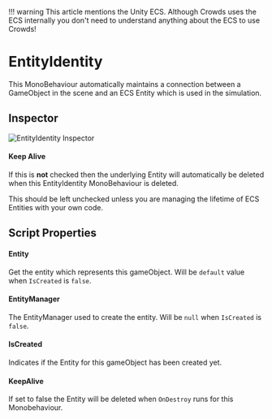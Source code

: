 !!! warning
    This article mentions the Unity ECS. Although Crowds uses the ECS internally you don't need to understand anything about the ECS to use Crowds!

# EntityIdentity

This MonoBehaviour automatically maintains a connection between a GameObject in the scene and an ECS Entity which is used in the simulation.

## Inspector

![EntityIdentity Inspector](../../../../images/EntityIdentityInspector.png)

#### Keep Alive

If this is **not** checked then the underlying Entity will automatically be deleted when this EntityIdentity MonoBehaviour is deleted.

This should be left unchecked unless you are managing the lifetime of ECS Entities with your own code.

## Script Properties

#### Entity

Get the entity which represents this gameObject. Will be `default` value when `IsCreated` is `false`.

#### EntityManager

The EntityManager used to create the entity. Will be `null` when `IsCreated` is `false`.

#### IsCreated

Indicates if the Entity for this gameObject has been created yet.

#### KeepAlive

If set to false the Entity will be deleted when `OnDestroy` runs for this Monobehaviour.